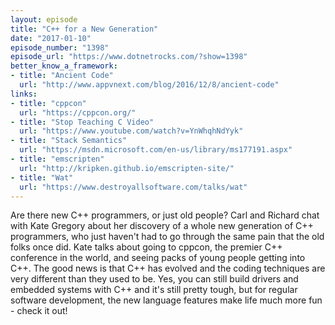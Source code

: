 ```yaml
---
layout: episode
title: "C++ for a New Generation"
date: "2017-01-10"
episode_number: "1398"
episode_url: "https://www.dotnetrocks.com/?show=1398"
better_know_a_framework:
- title: "Ancient Code"
  url: "http://www.appvnext.com/blog/2016/12/8/ancient-code"
links:
- title: "cppcon"
  url: "https://cppcon.org/"
- title: "Stop Teaching C Video"
  url: "https://www.youtube.com/watch?v=YnWhqhNdYyk"
- title: "Stack Semantics"
  url: "https://msdn.microsoft.com/en-us/library/ms177191.aspx"
- title: "emscripten"
  url: "http://kripken.github.io/emscripten-site/"
- title: "Wat"
  url: "https://www.destroyallsoftware.com/talks/wat"
---
```


Are there new C++ programmers, or just old people? Carl and Richard chat with Kate Gregory about her discovery of a whole new generation of C++ programmers, who just haven't had to go through the same pain that the old folks once did. Kate talks about going to cppcon, the premier C++ conference in the world, and seeing packs of young people getting into C++. The good news is that C++ has evolved and the coding techniques are very different than they used to be. Yes, you can still build drivers and embedded systems with C++ and it's still pretty tough, but for regular software development, the new language features make life much more fun - check it out!
